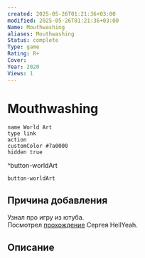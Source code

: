 ```yaml
---
created: 2025-05-26T01:21:36+03:00
modified: 2025-05-26T01:21:36+03:00
Name: Mouthwashing
aliases: Mouthwashing
Status: complete
Type: game
Rating: R+
Cover: 
Year: 2020
Views: 1
---
```


# Mouthwashing




```button
name World Art
type link
action 
customColor #7a0000
hidden true
```
^button-worldArt



`button-worldArt`

## Причина добавления

Узнал про игру из ютуба.  
Посмотрел [прохождение](https://youtu.be/XZm5cNR73y0) Сергея HellYeah.


## Описание


